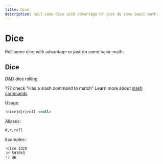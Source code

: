 ```yaml
---
title: Dice
description: Roll some dice with advantage or just do some basic math.
---
```

# Dice

Roll some dice with advantage or just do some basic math.

## Dice

D&D dice rolling

??? check "Has a slash command to match"
	Learn more about [slash commands](/#slash-commands)

Usage:

```md
!dice|d|r|roll <roll>
```

Aliases:

```md
d,r,roll
```

Examples:

```md
!dice 1d20
!d 5d10k3
!r d6
```
